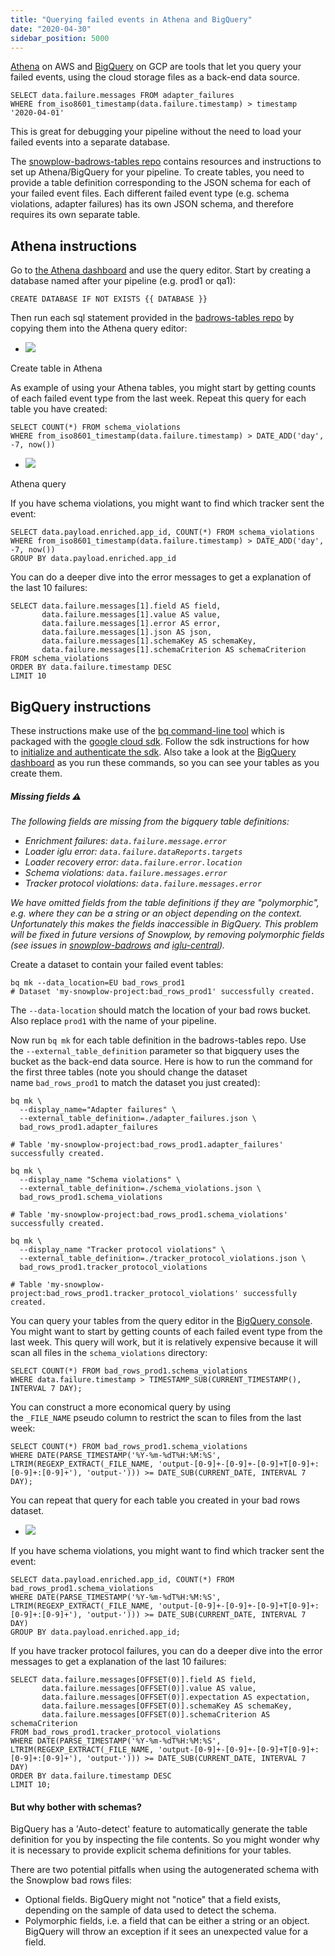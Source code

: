 ```yaml
---
title: "Querying failed events in Athena and BigQuery"
date: "2020-04-30"
sidebar_position: 5000
---
```


[Athena](https://aws.amazon.com/athena/) on AWS and [BigQuery](https://cloud.google.com/bigquery) on GCP are tools that let you query your failed events, using the cloud storage files as a back-end data source.

```
SELECT data.failure.messages FROM adapter_failures
WHERE from_iso8601_timestamp(data.failure.timestamp) > timestamp '2020-04-01'
```

This is great for debugging your pipeline without the need to load your failed events into a separate database.

The [snowplow-badrows-tables repo](https://github.com/snowplow-incubator/snowplow-badrows-tables) contains resources and instructions to set up Athena/BigQuery for your pipeline. To create tables, you need to provide a table definition corresponding to the JSON schema for each of your failed event files. Each different failed event type (e.g. schema violations, adapter failures) has its own JSON schema, and therefore requires its own separate table.

## Athena instructions

Go to [the Athena dashboard](https://eu-central-1.console.aws.amazon.com/athena/home) and use the query editor. Start by creating a database named after your pipeline (e.g. prod1 or qa1):

```
CREATE DATABASE IF NOT EXISTS {{ DATABASE }}
```

Then run each sql statement provided in the [badrows-tables repo](https://github.com/snowplow-incubator/snowplow-badrows-tables/tree/master/athena) by copying them into the Athena query editor:

- ![](images/athena-create-table.png)

Create table in Athena

As example of using your Athena tables, you might start by getting counts of each failed event type from the last week. Repeat this query for each table you have created:

```
SELECT COUNT(*) FROM schema_violations
WHERE from_iso8601_timestamp(data.failure.timestamp) > DATE_ADD('day', -7, now())
```

- ![](images/athena-count.png)

Athena query

If you have schema violations, you might want to find which tracker sent the event:

```
SELECT data.payload.enriched.app_id, COUNT(*) FROM schema_violations
WHERE from_iso8601_timestamp(data.failure.timestamp) > DATE_ADD('day', -7, now())
GROUP BY data.payload.enriched.app_id
```

You can do a deeper dive into the error messages to get a explanation of the last 10 failures:

```
SELECT data.failure.messages[1].field AS field,
       data.failure.messages[1].value AS value,
       data.failure.messages[1].error AS error,
       data.failure.messages[1].json AS json,
       data.failure.messages[1].schemaKey AS schemaKey,
       data.failure.messages[1].schemaCriterion AS schemaCriterion
FROM schema_violations
ORDER BY data.failure.timestamp DESC
LIMIT 10
```

## BigQuery instructions

These instructions make use of the [bq command-line tool](https://cloud.google.com/bigquery/docs/bq-command-line-tool) which is packaged with the [google cloud sdk](https://cloud.google.com/sdk/docs). Follow the sdk instructions for how to [initialize and authenticate the sdk](https://cloud.google.com/sdk/docs/initializing). Also take a look at the [BigQuery dashboard](https://console.cloud.google.com/bigquery) as you run these commands, so you can see your tables as you create them.

##### Missing fields ⚠️

_The following fields are missing from the bigquery table definitions:_

- _Enrichment failures: `data.failure.message.error`_
- _Loader iglu error: `data.failure.dataReports.targets`_
- _Loader recovery error: `data.failure.error.location`_
- _Schema violations: `data.failure.messages.error`_
- _Tracker protocol violations: `data.failure.messages.error`_

_We have omitted fields from the table definitions if they are "polymorphic", e.g. where they can be a string or an object depending on the context. Unfortunately this makes the fields inaccessible in BigQuery. This problem will be fixed in future versions of Snowplow, by removing polymorphic fields (see issues in [snowplow-badrows](https://github.com/snowplow-incubator/snowplow-badrows/issues/50) and [iglu-central](https://github.com/snowplow/iglu-central/issues/1075))._

Create a dataset to contain your failed event tables:

```
bq mk --data_location=EU bad_rows_prod1
# Dataset 'my-snowplow-project:bad_rows_prod1' successfully created.
```

The `--data-location` should match the location of your bad rows bucket. Also replace `prod1` with the name of your pipeline.

Now run `bq mk` for each table definition in the badrows-tables repo. Use the `--external_table_definition` parameter so that bigquery uses the bucket as the back-end data source. Here is how to run the command for the first three tables (note you should change the dataset name `bad_rows_prod1` to match the dataset you just created):

```
bq mk \
  --display_name="Adapter failures" \
  --external_table_definition=./adapter_failures.json \
  bad_rows_prod1.adapter_failures

# Table 'my-snowplow-project:bad_rows_prod1.adapter_failures' successfully created.

bq mk \
  --display_name "Schema violations" \
  --external_table_definition=./schema_violations.json \
  bad_rows_prod1.schema_violations

# Table 'my-snowplow-project:bad_rows_prod1.schema_violations' successfully created.

bq mk \
  --display_name "Tracker protocol violations" \
  --external_table_definition=./tracker_protocol_violations.json \
  bad_rows_prod1.tracker_protocol_violations

# Table 'my-snowplow-project:bad_rows_prod1.tracker_protocol_violations' successfully created.
```

You can query your tables from the query editor in the [BigQuery console](https://console.cloud.google.com/bigquery). You might want to start by getting counts of each failed event type from the last week. This query will work, but it is relatively expensive because it will scan all files in the `schema_violations` directory:

```
SELECT COUNT(*) FROM bad_rows_prod1.schema_violations
WHERE data.failure.timestamp > TIMESTAMP_SUB(CURRENT_TIMESTAMP(), INTERVAL 7 DAY);
```

You can construct a more economical query by using the `_FILE_NAME` pseudo column to restrict the scan to files from the last week:

```
SELECT COUNT(*) FROM bad_rows_prod1.schema_violations
WHERE DATE(PARSE_TIMESTAMP('%Y-%m-%dT%H:%M:%S', LTRIM(REGEXP_EXTRACT(_FILE_NAME, 'output-[0-9]+-[0-9]+-[0-9]+T[0-9]+:[0-9]+:[0-9]+'), 'output-'))) >= DATE_SUB(CURRENT_DATE, INTERVAL 7 DAY);
```

You can repeat that query for each table you created in your bad rows dataset.

- ![](images/bigquery-count.png)

If you have schema violations, you might want to find which tracker sent the event:

```
SELECT data.payload.enriched.app_id, COUNT(*) FROM bad_rows_prod1.schema_violations
WHERE DATE(PARSE_TIMESTAMP('%Y-%m-%dT%H:%M:%S', LTRIM(REGEXP_EXTRACT(_FILE_NAME, 'output-[0-9]+-[0-9]+-[0-9]+T[0-9]+:[0-9]+:[0-9]+'), 'output-'))) >= DATE_SUB(CURRENT_DATE, INTERVAL 7 DAY)
GROUP BY data.payload.enriched.app_id;
```

If you have tracker protocol failures, you can do a deeper dive into the error messages to get a explanation of the last 10 failures:

```
SELECT data.failure.messages[OFFSET(0)].field AS field,
       data.failure.messages[OFFSET(0)].value AS value,
       data.failure.messages[OFFSET(0)].expectation AS expectation,
       data.failure.messages[OFFSET(0)].schemaKey AS schemaKey,
       data.failure.messages[OFFSET(0)].schemaCriterion AS schemaCriterion
FROM bad_rows_prod1.tracker_protocol_violations
WHERE DATE(PARSE_TIMESTAMP('%Y-%m-%dT%H:%M:%S', LTRIM(REGEXP_EXTRACT(_FILE_NAME, 'output-[0-9]+-[0-9]+-[0-9]+T[0-9]+:[0-9]+:[0-9]+'), 'output-'))) >= DATE_SUB(CURRENT_DATE, INTERVAL 7 DAY)
ORDER BY data.failure.timestamp DESC
LIMIT 10;
```

#### But why bother with schemas?

BigQuery has a 'Auto-detect' feature to automatically generate the table definition for you by inspecting the file contents. So you might wonder why it is necessary to provide explicit schema definitions for your tables.

There are two potential pitfalls when using the autogenerated schema with the Snowplow bad rows files:

- Optional fields. BigQuery might not "notice" that a field exists, depending on the sample of data used to detect the schema.
- Polymorphic fields, i.e. a field that can be either a string or an object. BigQuery will throw an exception if it sees an unexpected value for a field.

